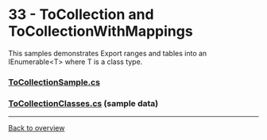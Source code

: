 ﻿# 33 - ToCollection and ToCollectionWithMappings
This samples demonstrates Export ranges and tables into an IEnumerable&lt;T&gt; where T is a class type. 
### [ToCollectionSample.cs](ToCollectionSample.cs)
### [ToCollectionClasses.cs](ToCollectionClasses.cs) (sample data)
---
[Back to overview](/Readme.md)
